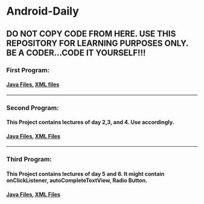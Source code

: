 # Android-Daily
## DO NOT COPY CODE FROM HERE. USE THIS REPOSITORY FOR LEARNING PURPOSES ONLY. BE A CODER...CODE IT YOURSELF!!!
###  First Program:
####  [Java Files](https://github.com/navendrasinghshekhawat/Android-Daily/tree/main/FirstProgram/app/src/main/java/com/example/firstprogram), [XML files](https://github.com/navendrasinghshekhawat/Android-Daily/tree/main/FirstProgram/app/src/main/res/layout)
--------------------------------------------------------------------------
### Second Program:
#### This Project contains lectures of day 2,3, and 4. Use accordingly.
#### [Java Files](https://github.com/navendrasinghshekhawat/Android-Daily/tree/main/Secondprogram/app/src/main/java/com/example/secondprogram), [XML Files](https://github.com/navendrasinghshekhawat/Android-Daily/tree/main/Secondprogram/app/src/main/res/layout)
--------------------------------------------------------------------------
### Third Program:
#### This Project contains lectures of day 5 and 6. It might contain onClickListener, autoCompleteTextView, Radio Button.
#### [Java Files](https://github.com/navendrasinghshekhawat/Android-Daily/tree/main/ThirdProgram_Button/app/src/main/java/com/example/thirdprogram_button), [XML Files](https://github.com/navendrasinghshekhawat/Android-Daily/tree/main/ThirdProgram_Button/app/src/main/res/layout)
